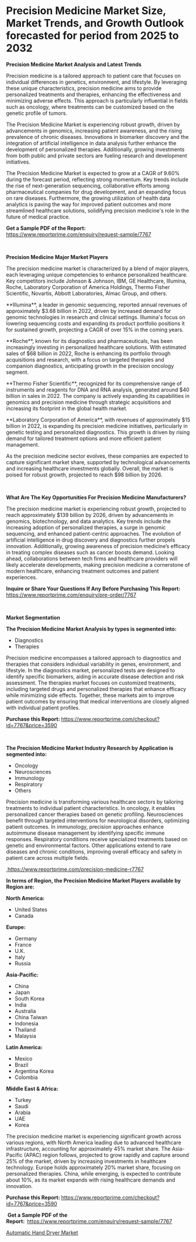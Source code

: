 <p><h1>Precision Medicine Market Size, Market Trends, and Growth Outlook forecasted for period from 2025 to 2032</h1></p><p><strong>Precision Medicine Market Analysis and Latest Trends</strong></p>
<p><p>Precision medicine is a tailored approach to patient care that focuses on individual differences in genetics, environment, and lifestyle. By leveraging these unique characteristics, precision medicine aims to provide personalized treatments and therapies, enhancing the effectiveness and minimizing adverse effects. This approach is particularly influential in fields such as oncology, where treatments can be customized based on the genetic profile of tumors.</p><p>The Precision Medicine Market is experiencing robust growth, driven by advancements in genomics, increasing patient awareness, and the rising prevalence of chronic diseases. Innovations in biomarker discovery and the integration of artificial intelligence in data analysis further enhance the development of personalized therapies. Additionally, growing investments from both public and private sectors are fueling research and development initiatives.</p><p>The Precision Medicine Market is expected to grow at a CAGR of 9.60% during the forecast period, reflecting strong momentum. Key trends include the rise of next-generation sequencing, collaborative efforts among pharmaceutical companies for drug development, and an expanding focus on rare diseases. Furthermore, the growing utilization of health data analytics is paving the way for improved patient outcomes and more streamlined healthcare solutions, solidifying precision medicine's role in the future of medical practice.</p></p>
<p><strong>Get a Sample PDF of the Report:&nbsp;</strong> <a href="https://www.reportprime.com/enquiry/request-sample/7767?utm_campaign=3529&utm_medium=2&utm_source=Github&utm_content=ia&utm_term=19032025&utm_id=precision-medicine">https://www.reportprime.com/enquiry/request-sample/7767</a></p>
<p>&nbsp;</p>
<p><strong>Precision Medicine Major Market Players</strong></p>
<p><p>The precision medicine market is characterized by a blend of major players, each leveraging unique competencies to enhance personalized healthcare. Key competitors include Johnson & Johnson, IBM, GE Healthcare, Illumina, Roche, Laboratory Corporation of America Holdings, Thermo Fisher Scientific, Novartis, Abbott Laboratories, Almac Group, and others.</p><p>**Illumina**, a leader in genomic sequencing, reported annual revenues of approximately $3.68 billion in 2022, driven by increased demand for genomic technologies in research and clinical settings. Illumina's focus on lowering sequencing costs and expanding its product portfolio positions it for sustained growth, projecting a CAGR of over 15% in the coming years.</p><p>**Roche**, known for its diagnostics and pharmaceuticals, has been increasingly investing in personalized healthcare solutions. With estimated sales of $68 billion in 2022, Roche is enhancing its portfolio through acquisitions and research, with a focus on targeted therapies and companion diagnostics, anticipating growth in the precision oncology segment.</p><p>**Thermo Fisher Scientific**, recognized for its comprehensive range of instruments and reagents for DNA and RNA analysis, generated around $40 billion in sales in 2022. The company is actively expanding its capabilities in genomics and precision medicine through strategic acquisitions and increasing its footprint in the global health market.</p><p>**Laboratory Corporation of America**, with revenues of approximately $15 billion in 2022, is expanding its precision medicine initiatives, particularly in genetic testing and personalized diagnostics. This growth is driven by rising demand for tailored treatment options and more efficient patient management.</p><p>As the precision medicine sector evolves, these companies are expected to capture significant market share, supported by technological advancements and increasing healthcare investments globally. Overall, the market is poised for robust growth, projected to reach $98 billion by 2026.</p></p>
<p>&nbsp;</p>
<p><strong>What Are The Key Opportunities For Precision Medicine Manufacturers?</strong></p>
<p><p>The precision medicine market is experiencing robust growth, projected to reach approximately $139 billion by 2026, driven by advancements in genomics, biotechnology, and data analytics. Key trends include the increasing adoption of personalized therapies, a surge in genomic sequencing, and enhanced patient-centric approaches. The evolution of artificial intelligence in drug discovery and diagnostics further propels innovation. Additionally, growing awareness of precision medicine’s efficacy in treating complex diseases such as cancer boosts demand. Looking ahead, collaborations between tech firms and healthcare providers will likely accelerate developments, making precision medicine a cornerstone of modern healthcare, enhancing treatment outcomes and patient experiences.</p></p>
<p><strong>Inquire or Share Your Questions If Any Before Purchasing This Report:</strong> <a href="https://www.reportprime.com/enquiry/pre-order/7767?utm_campaign=3529&utm_medium=2&utm_source=Github&utm_content=ia&utm_term=19032025&utm_id=precision-medicine">https://www.reportprime.com/enquiry/pre-order/7767</a></p>
<p>&nbsp;</p>
<p><strong>Market Segmentation</strong></p>
<p><strong>The Precision Medicine Market Analysis by types is segmented into:</strong></p>
<p><ul><li>Diagnostics</li><li>Therapies</li></ul></p>
<p><p>Precision medicine encompasses a tailored approach to diagnostics and therapies that considers individual variability in genes, environment, and lifestyle. In the diagnostics market, personalized tests are designed to identify specific biomarkers, aiding in accurate disease detection and risk assessment. The therapies market focuses on customized treatments, including targeted drugs and personalized therapies that enhance efficacy while minimizing side effects. Together, these markets aim to improve patient outcomes by ensuring that medical interventions are closely aligned with individual patient profiles.</p></p>
<p><strong>Purchase this Report:&nbsp;</strong><a href="https://www.reportprime.com/checkout?id=7767&price=3590&utm_campaign=3529&utm_medium=2&utm_source=Github&utm_content=ia&utm_term=19032025&utm_id=precision-medicine">https://www.reportprime.com/checkout?id=7767&price=3590</a></p>
<p>&nbsp;</p>
<p><strong>The Precision Medicine Market Industry Research by Application is segmented into:</strong></p>
<p><ul><li>Oncology</li><li>Neurosciences</li><li>Immunology</li><li>Respiratory</li><li>Others</li></ul></p>
<p><p>Precision medicine is transforming various healthcare sectors by tailoring treatments to individual patient characteristics. In oncology, it enables personalized cancer therapies based on genetic profiling. Neurosciences benefit through targeted interventions for neurological disorders, optimizing patient outcomes. In immunology, precision approaches enhance autoimmune disease management by identifying specific immune responses. Respiratory conditions receive specialized treatments based on genetic and environmental factors. Other applications extend to rare diseases and chronic conditions, improving overall efficacy and safety in patient care across multiple fields.</p></p>
<p><a href="https://www.reportprime.com/precision-medicine-r7767?utm_campaign=3529&utm_medium=2&utm_source=Github&utm_content=ia&utm_term=19032025&utm_id=precision-medicine">&nbsp;https://www.reportprime.com/precision-medicine-r7767</a></p>
<p><strong>In terms of Region, the Precision Medicine Market Players available by Region are:</strong></p>
<p>
    <p> <strong> North America: </strong>
        <ul>
            <li>United States</li>
            <li>Canada</li>
        </ul>
        </p> 
    <p> <strong> Europe: </strong>
        <ul>
            <li>Germany</li>
            <li>France</li>
            <li>U.K.</li>
            <li>Italy</li>
            <li>Russia</li>
        </ul>
        </p> 
    <p> <strong> Asia-Pacific: </strong>
        <ul>
            <li>China</li>
            <li>Japan</li>
            <li>South Korea</li>
            <li>India</li>
            <li>Australia</li>
            <li>China Taiwan</li>
            <li>Indonesia</li>
            <li>Thailand</li>
            <li>Malaysia</li>
        </ul>
        </p> 
    <p> <strong> Latin America: </strong>
        <ul>
            <li>Mexico</li>
            <li>Brazil</li>
            <li>Argentina Korea</li>
            <li>Colombia</li>
        </ul>
        </p> 
    <p> <strong> Middle East & Africa: </strong>
        <ul>
            <li>Turkey</li>
            <li>Saudi</li>
            <li>Arabia</li>
            <li>UAE</li>
            <li>Korea</li>
        </ul>
    </p>
    </p>
<p><p>The precision medicine market is experiencing significant growth across various regions, with North America leading due to advanced healthcare infrastructure, accounting for approximately 45% market share. The Asia-Pacific (APAC) region follows, projected to grow rapidly and capture around 25% of the market, driven by increasing investments in healthcare technology. Europe holds approximately 20% market share, focusing on personalized therapies. China, while emerging, is expected to contribute about 10%, as its market expands with rising healthcare demands and innovation.</p></p>
<p><strong>Purchase this Report: </strong><a href="https://www.reportprime.com/checkout?id=7767&price=3590&utm_campaign=3529&utm_medium=2&utm_source=Github&utm_content=ia&utm_term=19032025&utm_id=precision-medicine">https://www.reportprime.com/checkout?id=7767&price=3590</a></p>
<p>&nbsp;<strong>Get a Sample PDF of the Report:&nbsp;&nbsp;</strong><a href="https://www.reportprime.com/enquiry/request-sample/7767?utm_campaign=3529&utm_medium=2&utm_source=Github&utm_content=ia&utm_term=19032025&utm_id=precision-medicine">https://www.reportprime.com/enquiry/request-sample/7767</a></p>
<p><strong></strong></p>
<p><p><a href="https://github.com/efialiurca/Market-Research-Report-List-1/blob/main/automatic-hand-dryer-market.md?utm_campaign=3529&utm_medium=2&utm_source=Github&utm_content=ia&utm_term=19032025&utm_id=precision-medicine">Automatic Hand Dryer Market</a></p></p>
